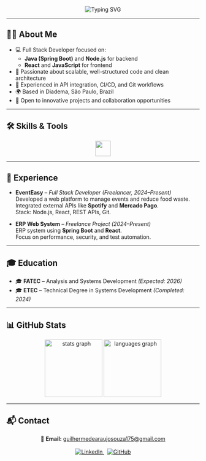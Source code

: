 <p align="center">
  <img src="https://readme-typing-svg.herokuapp.com?font=Bitcount&size=35&pause=1000&width=700&lines=%F0%9F%91%8B+Hi+there%2C+I'm+Guilherme+Souza!+" alt="Typing SVG">
</p>

---

<h2 align="left">👨‍💻 About Me</h2>

- 💻 Full Stack Developer focused on:
  - **Java (Spring Boot)** and **Node.js** for backend
  - **React** and **JavaScript** for frontend
- 🔧 Passionate about scalable, well-structured code and clean architecture
- 🔁 Experienced in API integration, CI/CD, and Git workflows
- 🌍 Based in Diadema, São Paulo, Brazil
- 🚀 Open to innovative projects and collaboration opportunities

---

<h2 align="left">🛠️ Skills & Tools</h2>

<div align="center">
  <img src="https://skillicons.dev/icons?i=java,spring,nodejs,ts,js,react,reactnative,postgres,git,github,figma,postman" height="40" />
</div>

---

<h2 align="left">💼 Experience</h2>

- **EventEasy** – *Full Stack Developer (Freelancer, 2024–Present)*  
  Developed a web platform to manage events and reduce food waste.  
  Integrated external APIs like **Spotify** and **Mercado Pago**.  
  Stack: Node.js, React, REST APIs, Git.

- **ERP Web System** – *Freelance Project (2024–Present)*  
  ERP system using **Spring Boot** and **React**.  
  Focus on performance, security, and test automation.

---

<h2 align="left">🎓 Education</h2>

- 🎓 **FATEC** – Analysis and Systems Development *(Expected: 2026)*  
- 🎓 **ETEC** – Technical Degree in Systems Development *(Completed: 2024)*

---

<h2 align="left">📊 GitHub Stats</h2>

<div align="center">
  <img src="https://github-readme-stats.vercel.app/api?username=GuilhermeDeAraujoSouza&hide_title=false&hide_rank=false&show_icons=true&include_all_commits=true&count_private=true&disable_animations=false&theme=dracula&locale=en&hide_border=false" height="150" alt="stats graph"  />
  <img src="https://github-readme-stats.vercel.app/api/top-langs?username=GuilhermeDeAraujoSouza&locale=en&hide_title=false&layout=compact&card_width=320&langs_count=5&theme=dracula&hide_border=false" height="150" alt="languages graph"  />
</div>

---

<h2 align="left">📬 Contact</h2>

<p align="center">
  📧 <strong>Email:</strong> <a href="mailto:guilhermedearaujosouza175@gmail.com">guilhermedearaujosouza175@gmail.com</a>  
  <br><br>
  <a href="https://www.linkedin.com/in/guilherme-souza-7a425b265/">
    <img src="https://img.shields.io/badge/LinkedIn-blue?style=flat&logo=linkedin" alt="LinkedIn">
  </a>
  &nbsp;
  <a href="https://github.com/GuilhermeAraujo539">
    <img src="https://img.shields.io/badge/GitHub-Profile-181717?style=flat&logo=github&logoColor=white" alt="GitHub">
  </a>
</p>
